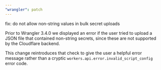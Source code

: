 ```yaml
---
"wrangler": patch
---
```


fix: do not allow non-string values in bulk secret uploads

Prior to Wrangler 3.4.0 we displayed an error if the user tried to upload a
JSON file that contained non-string secrets, since these are not supported
by the Cloudflare backend.

This change reintroduces that check to give the user a helpful error message
rather than a cryptic `workers.api.error.invalid_script_config` error code.
